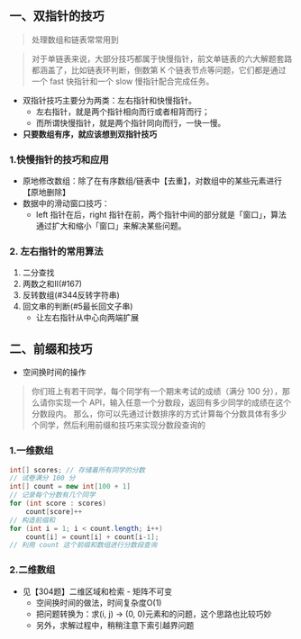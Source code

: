 
## 一、双指针的技巧
> 处理数组和链表常常用到

> 对于单链表来说，大部分技巧都属于快慢指针，前文单链表的六大解题套路都涵盖了，比如链表环判断，倒数第 K 个链表节点等问题，它们都是通过一个 fast 快指针和一个 slow 慢指针配合完成任务。
- 双指针技巧主要分为两类：左右指针和快慢指针。
    - 左右指针，就是两个指针相向而行或者相背而行；
    - 而所谓快慢指针，就是两个指针同向而行，一快一慢。
- **只要数组有序，就应该想到双指针技巧**
    
### 1.快慢指针的技巧和应用
- 原地修改数组：除了在有序数组/链表中【去重】，对数组中的某些元素进行【原地删除】
- 数据中的滑动窗口技巧：
    - left 指针在后，right 指针在前，两个指针中间的部分就是「窗口」，算法通过扩大和缩小「窗口」来解决某些问题。

### 2. 左右指针的常用算法
1. 二分查找
2. 两数之和II(#167)
3. 反转数组(#344反转字符串)
4. 回文串的判断(#5最长回文子串)
    - 让左右指针从中心向两端扩展


## 二、前缀和技巧
- 空间换时间的操作
> 你们班上有若干同学，每个同学有一个期末考试的成绩（满分 100 分），那么请你实现一个 API，输入任意一个分数段，返回有多少同学的成绩在这个分数段内。
>那么，你可以先通过计数排序的方式计算每个分数具体有多少个同学，然后利用前缀和技巧来实现分数段查询的

### 1.一维数组
```java
int[] scores; // 存储着所有同学的分数
// 试卷满分 100 分
int[] count = new int[100 + 1]
// 记录每个分数有几个同学
for (int score : scores)
    count[score]++
// 构造前缀和
for (int i = 1; i < count.length; i++)
    count[i] = count[i] + count[i-1];
// 利用 count 这个前缀和数组进行分数段查询
```

### 2.二维数组
- 见【304题】二维区域和检索 - 矩阵不可变
    - 空间换时间的做法，时间复杂度O(1)
    - 把问题转换为：求(i, j) -> (0, 0)元素和的问题，这个思路也比较巧妙
    - 另外，求解过程中，稍稍注意下索引越界问题

